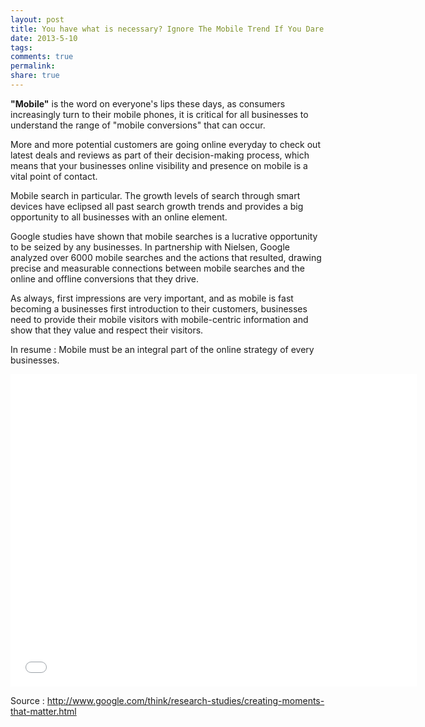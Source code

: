 ```yaml
---
layout: post
title: You have what is necessary? Ignore The Mobile Trend If You Dare!
date: 2013-5-10
tags: 
comments: true
permalink:
share: true
---
```


**"Mobile"** is the word on everyone's lips these days, as consumers increasingly turn to their mobile phones, it is critical for all businesses to understand the range of "mobile conversions" that can occur.

More and more potential customers are going online everyday to check out latest deals and reviews as part of their decision-making process, which means that your businesses online visibility and presence on mobile is a vital point of contact.

Mobile search in particular. The growth levels of search through smart devices have eclipsed all past search growth trends and provides a big opportunity to all businesses with an online element.

Google studies have shown that mobile searches is a lucrative opportunity to be seized by any businesses. In partnership with Nielsen, Google analyzed over 6000 mobile searches and the actions that resulted, drawing precise and measurable connections between mobile searches and the online and offline conversions that they drive.

As always, first impressions are very important, and as mobile is fast becoming a businesses first introduction to their customers, businesses need to provide their mobile visitors with mobile-centric information and show that they value and respect their visitors.

In resume : Mobile must be an integral part of the online strategy of every businesses.

<iframe frameborder="0" height="500px" src="//docs.google.com/viewer?url=http://ssl.gstatic.com/think/docs/creating-moments-that-matter_research-studies.pdf&amp;embedded=true" width="650px">
</iframe>

Source : http://www.google.com/think/research-studies/creating-moments-that-matter.html